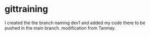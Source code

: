 # gittraining
I created the the branch naming dev1 and 
added my code there to be pushed in the main
branch.
modification from Tanmay.


